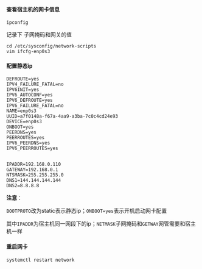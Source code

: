 #### 查看宿主机的网卡信息

`ipconfig`

记录下 子网掩码和网关的值

~~~properties
cd /etc/sysconfig/network-scripts
vim ifcfg-enp0s3

~~~

#### 配置静态ip

~~~properties
DEFROUTE=yes
IPV4_FAILURE_FATAL=no
IPV6INIT=yes
IPV6_AUTOCONF=yes
IPV6_DEFROUTE=yes
IPV6_FAILURE_FATAL=no
NAME=enp0s3
UUID=a7f0148a-f67a-4aa9-a3ba-7c0c4cd24e93
DEVICE=enp0s3
ONBOOT=yes
PEERDNS=yes
PEERROUTES=yes
IPV6_PEERDNS=yes
IPV6_PEERROUTES=yes


IPADDR=192.168.0.110
GATEWAY=192.168.0.1
NTSMASK=255.255.255.0
DNS1=144.144.144.144
DNS2=8.8.8.8

~~~

**注意**：

​	`BOOTPROTO`改为static表示静态ip；`ONBOOT=yes`表示开机启动网卡配置

​	其中`IPADDR`为宿主机同一网段下的ip；`NETMASK`子网掩码和`GETWAY`网管需要和宿主机一样

#### 重启网卡

~~~
systemctl restart network
~~~

